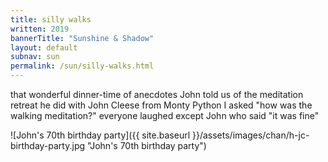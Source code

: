 ```yaml
---
title: silly walks 
written: 2019
bannerTitle: "Sunshine & Shadow" 
layout: default
subnav: sun
permalink: /sun/silly-walks.html
---
```


<div class="poem">
that wonderful dinner-time  
of anecdotes  
John told us  
of the meditation retreat  
he did with John Cleese  
from Monty Python  
I asked  
"how was the walking meditation?"  
everyone laughed  
except John who said  
"it was fine"
</div>

![John's 70th birthday party]({{ site.baseurl }}/assets/images/chan/h-jc-birthday-party.jpg "John's 70th birthday party")
